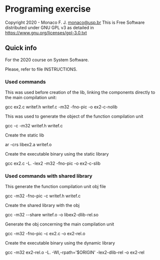# Programing exercise

Copyright 2020 - Monaco F. J. <monaco@usp.br>
This is Free Software distributed under GNU GPL v3 as detailed in
https://www.gnu.org/licenses/gpl-3.0.txt

## Quick info

For the 2020 course on System Software.

Please, refer to file INSTRUCTIONS.

### Used commands

This was used before creation of the lib, linking the components directly to the main compilation unit:

gcc ex2.c writef.h writef.c -m32 -fno-pic -o ex2-c-nolib


This was used to generate the object of the function compilation unit

gcc -c -m32 writef.h writef.c


Create the static lib

ar -crs libex2.a writef.o


Create the executable binary using the static library

gcc ex2.c -L. -lex2 -m32 -fno-pic -o ex2-c-slib


### Used commands with shared library

This generate the function compilation unit obj file

gcc -m32 -fno-pic -c writef.h writef.c


Create the shared library with the obj

gcc -m32 --share writef.o -o libex2-dlib-rel.so


Generate the obj concerning the main compilation unit

gcc -m32 -fno-pic -c ex2.c -o ex2-rel.o


Create the executable binary using the dynamic library

gcc -m32 ex2-rel.o -L. -Wl,-rpath='$ORIGIN' -lex2-dlib-rel -o ex2-rel
